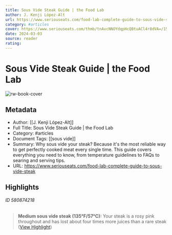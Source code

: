 ```yaml
---
title: Sous Vide Steak Guide | the Food Lab
author: J. Kenji López-Alt
url: https://www.seriouseats.com/food-lab-complete-guide-to-sous-vide-steak
category: #articles
cover: https://www.seriouseats.com/thmb/tnAvcNNOYdqpHcQBtuACl4r8dVA=/1500x0/filters:no_upscale():max_bytes(150000):strip_icc()/__opt__aboutcom__coeus__resources__content_migration__serious_eats__seriouseats.com__images__2015__04__Anova-Steak-Guide-Sous-Vide-Photos15-beauty-736633d3c3374147b8e1a78194e95dda.jpg
date: 2024-03-03
source: reader
rating:
---
```

# Sous Vide Steak Guide | the Food Lab

![rw-book-cover](https://www.seriouseats.com/thmb/tnAvcNNOYdqpHcQBtuACl4r8dVA=/1500x0/filters:no_upscale():max_bytes(150000):strip_icc()/__opt__aboutcom__coeus__resources__content_migration__serious_eats__seriouseats.com__images__2015__04__Anova-Steak-Guide-Sous-Vide-Photos15-beauty-736633d3c3374147b8e1a78194e95dda.jpg)

## Metadata
- Author: [[J. Kenji López-Alt]]
- Full Title: Sous Vide Steak Guide | the Food Lab
- Category: #articles
- Document Tags: [[sous vide]] 
- Summary: Why sous vide your steak? Because it's the most reliable way to get perfectly cooked meat every single time. This guide covers everything you need to know, from temperature guidelines to FAQs to searing and serving tips.
- URL: https://www.seriouseats.com/food-lab-complete-guide-to-sous-vide-steak

## Highlights
###### ID 580874218
> **Medium sous vide steak (135°F/57°C):** Your steak is a rosy pink throughout and has lost about four times more juices than a rare steak ([View Highlight](https://read.readwise.io/read/01h7xkdmh6j6pf0e2m55ycbqn0))
    

